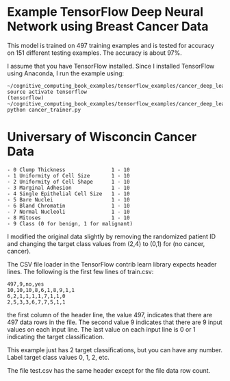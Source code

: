 # Example TensorFlow Deep Neural Network using Breast Cancer Data

This model is trained on 497 training examples and is tested for accuracy on 151 different testing examples. The accuracy is about 97%.

I assume that you have TensorFlow installed. Since I installed TensorFlow
using Anaconda, I run the example using:

````````
~/cognitive_computing_book_examples/tensorflow_examples/cancer_deep_learning_model$ source activate tensorflow
(tensorflow) ~/cognitive_computing_book_examples/tensorflow_examples/cancer_deep_learning_model$ python cancer_trainer.py
````````

# Universary of Wisconcin Cancer Data

````````
- 0 Clump Thickness               1 - 10
- 1 Uniformity of Cell Size       1 - 10
- 2 Uniformity of Cell Shape      1 - 10
- 3 Marginal Adhesion             1 - 10
- 4 Single Epithelial Cell Size   1 - 10
- 5 Bare Nuclei                   1 - 10
- 6 Bland Chromatin               1 - 10
- 7 Normal Nucleoli               1 - 10
- 8 Mitoses                       1 - 10
- 9 Class (0 for benign, 1 for malignant)
````````

I modified the original data slightly by removing the randomized patient ID and changing the target class values from (2,4) to (0,1) for (no cancer, cancer).

The CSV file loader in the TensorFlow contrib learn library expects header lines. The following is the first few lines of train.csv:

````````
497,9,no,yes
10,10,10,8,6,1,8,9,1,1
6,2,1,1,1,1,7,1,1,0
2,5,3,3,6,7,7,5,1,1
````````

the first column of the header line, the value 497, indicates that there are 497 data rows in the file. The second value 9 indicates that there are 9 input values on each input line. The last value on each input line is 0 or 1 indicating the target classification.

This example just has 2 target classifications, but you can have any number. Label target class values 0, 1, 2, etc.

The file test.csv has the same header except for the file data row count.
